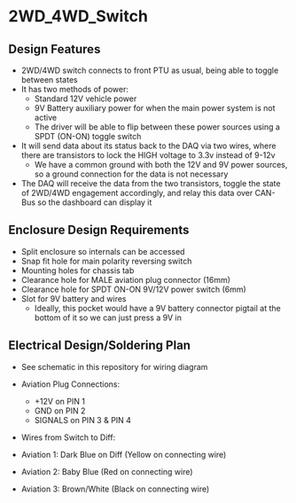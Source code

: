 # 2WD_4WD_Switch

## Design Features

* 2WD/4WD switch connects to front PTU as usual, being able to toggle between states
* It has two methods of power:
  * Standard 12V vehicle power
  * 9V Battery auxiliary power for when the main power system is not active
  * The driver will be able to flip between these power sources using a SPDT (ON-ON) toggle switch 
* It will send data about its status back to the DAQ via two wires, where there are transistors to lock the HIGH voltage to 3.3v instead of 9-12v
  * We have a common ground with both the 12V and 9V power sources, so a ground connection for the data is not necessary
* The DAQ will receive the data from the two transistors, toggle the state of 2WD/4WD engagement accordingly, and relay this data over CAN-Bus so the dashboard can display it

## Enclosure Design Requirements

* Split enclosure so internals can be accessed
* Snap fit hole for main polarity reversing switch
* Mounting holes for chassis tab
* Clearance hole for MALE aviation plug connector (16mm)
* Clearance hole for SPDT ON-ON 9V/12V power switch (6mm)
* Slot for 9V battery and wires
   * Ideally, this pocket would have a 9V battery connector pigtail at the bottom of it so we can just press a 9V in

## Electrical Design/Soldering Plan

* See schematic in this repository for wiring diagram

* Aviation Plug Connections:

  * +12V on PIN 1
  * GND on PIN 2
  * SIGNALS on PIN 3 & PIN 4
 
* Wires from Switch to Diff:

 * Aviation 1: Dark Blue on Diff (Yellow on connecting wire)
 * Aviation 2: Baby Blue (Red on connecting wire)
 * Aviation 3: Brown/White (Black on connecting wire)

